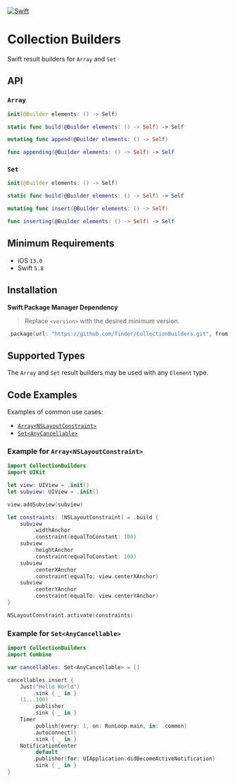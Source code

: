 [![Swift](https://github.com/Tinder/CollectionBuilders/actions/workflows/swift.yml/badge.svg?event=push)](https://github.com/Tinder/CollectionBuilders/actions/workflows/swift.yml)

# Collection Builders

Swift result builders for `Array` and `Set`

## API

### `Array`

```swift
init(@Builder elements: () -> Self)
```

```swift
static func build(@Builder elements: () -> Self) -> Self
```

```swift
mutating func append(@Builder elements: () -> Self)
```

```swift
func appending(@Builder elements: () -> Self) -> Self
```

### `Set`

```swift
init(@Builder elements: () -> Self)
```

```swift
static func build(@Builder elements: () -> Self) -> Self
```

```swift
mutating func insert(@Builder elements: () -> Self)
```

```swift
func inserting(@Builder elements: () -> Self) -> Self
```

## Minimum Requirements

- iOS `13.0`
- Swift `5.8`

## Installation

**Swift Package Manager Dependency**

> Replace `<version>` with the desired minimum version.

```swift
.package(url: "https://github.com/Tinder/CollectionBuilders.git", from: "<version>")
```

## Supported Types

The `Array` and `Set` result builders may be used with any `Element` type.

## Code Examples

Examples of common use cases:

- [`Array<NSLayoutConstraint>`](#example-for-arraynslayoutconstraint)
- [`Set<AnyCancellable>`](#example-for-setanycancellable)

### Example for `Array<NSLayoutConstraint>`

```swift
import CollectionBuilders
import UIKit

let view: UIView = .init()
let subview: UIView = .init()

view.addSubview(subview)

let constraints: [NSLayoutConstraint] = .build {
    subview
        .widthAnchor
        .constraint(equalToConstant: 100)
    subview
        .heightAnchor
        .constraint(equalToConstant: 100)
    subview
        .centerXAnchor
        .constraint(equalTo: view.centerXAnchor)
    subview
        .centerYAnchor
        .constraint(equalTo: view.centerYAnchor)
}

NSLayoutConstraint.activate(constraints)
```

### Example for `Set<AnyCancellable>`

```swift
import CollectionBuilders
import Combine

var cancellables: Set<AnyCancellable> = []

cancellables.insert {
    Just("Hello World")
        .sink { _ in }
    (1...100)
        .publisher
        .sink { _ in }
    Timer
        .publish(every: 1, on: RunLoop.main, in: .common)
        .autoconnect()
        .sink { _ in }
    NotificationCenter
        .default
        .publisher(for: UIApplication.didBecomeActiveNotification)
        .sink { _ in }
}
```
